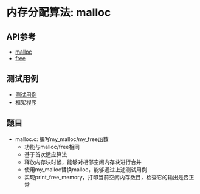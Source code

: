 <head>
<title>malloc</title>
<meta http-equiv="Content-Type" content="text/html; charset=UTF-8">
</head>

# 内存分配算法: malloc
## API参考
- [malloc](api/malloc.html)
- [free](api/free.html)

## 测试用例 
- [测试用例](malloc/test.c)
- [框架程序](arch/malloc.c)

## 题目
- malloc.c: 编写my_malloc/my_free函数
    + 功能与malloc/free相同
    + 基于首次适应算法 
    + 释放内存块时候，能够对相邻空闲内存块进行合并
    + 使用my_malloc替换malloc，能够通过上述测试用例
    + 实现print_free_memory，打印当前空闲内存数目，检查它的输出是否正常
